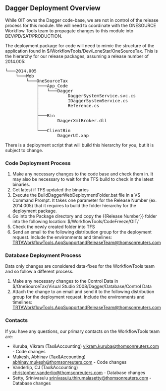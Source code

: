 ## Dagger Deployment Overview

While OIT owns the Dagger code-base, we are not in control of the release process for this module. We will need to coordinate with the ONESOURCE Workflow Tools team to propagate changes to this module into DEV/PD/SAT/PRODUCTION. 

The deployment package for code will need to mimic the structure of the application found in $/WorkflowTools/Dev/LoneStar/OneSourceTax. This is the hierarchy for our release packages, assuming a release number of 2014.005:

<pre>
└───2014.005
    └───Web
        └───OneSourceTax
            ├───App_Code
            │   └───Dagger
            │           DaggerSystemService.svc.cs
            │           IDaggerSystemService.cs
            │           Reference.cs
            │
            ├───Bin
            │       DaggerXmlBroker.dll
            │
            └───ClientBin
                    DaggerUI.xap
</pre>

There is a deployment script that will build this hierarchy for you, but it is subject to change. 

### Code Deployment Process

1. Make any necessary changes to the code base and check them in. It may also be necessary to wait for the TFS build to check in the latest binaries.
2. Get latest if TFS updated the binaries
3. Execute the BuildDaggerWebDeploymentFolder.bat file in a VS Command Prompt. It takes one parameter for the Release Number (ex. 2014.005) that it requires to build the folder hierarchy for the deployment package. 
4. Go into the Package directory and copy the {{Release Number}} folder into the following location: $/WorkflowTools/CodeFreeze/OIT/
5. Check the newly created folder into TFS
6. Send an email to the following distribution group for the deployment request. Include the environments and timelines: TRTAWorkflowTools.AppSupportandReleaseTeam@thomsonreuters.com 

### Database Deployment Process

Data only changes are considered data-fixes for the WorkflowTools team and so follow a different process. 

1. Make any necessary changes to the Control Data in $/OneSourceTax/Visual Studio 2008/Dagger/Database/Control Data
2. Attach the change to an email and send it to the following distribution group for the deployment request. Include the environments and timelines: TRTAWorkflowTools.AppSupportandReleaseTeam@thomsonreuters.com  


### Contacts

If you have any questions, our primary contacts on the WorkflowTools team are:

* Kuruba, Vikram (Tax&Accounting) <vikram.kuruba@thomsonreuters.com> - Code changes
* Mukesh, Abhinav (Tax&Accounting) <abhinav.mukesh@thomsonreuters.com> - Code changes
* Vanderlip, CJ (Tax&Accounting) <christopher.vanderlip@thomsonreuters.com> - Database changes
* Setty, Srinivasulu <srinivasulu.thirumalasetty@thomsonreuters.com> - Database changes